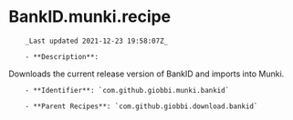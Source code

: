 # BankID.munki.recipe

        _Last updated 2021-12-23 19:58:07Z_

        - **Description**: 

Downloads the current release version of BankID and imports into Munki.



        - **Identifier**: `com.github.giobbi.munki.bankid`

        - **Parent Recipes**: `com.github.giobbi.download.bankid`